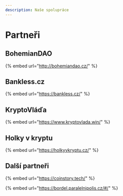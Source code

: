 ```yaml
---
description: Naše spolupráce
---
```


# Partneři

## BohemianDAO

{% embed url="http://bohemiandao.cz/" %}

## Bankless.cz

{% embed url="https://bankless.cz/" %}

## KryptoVláďa

{% embed url="https://www.kryptovlada.win/" %}

## Holky v kryptu

{% embed url="https://holkyvkryptu.cz/" %}

## Další partneři 

{% embed url="https://coinstory.tech/" %}

{% embed url="https://bordel.paralelnipolis.cz/#/" %}

